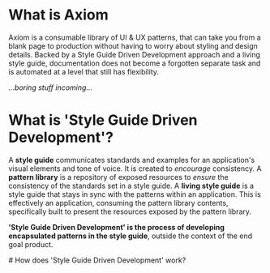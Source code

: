 # What is Axiom

Axiom is a consumable library of UI & UX patterns, that can take you from a blank page to production without having to worry about styling and design details. Backed by a Style Guide Driven Development approach and a living style guide, documentation does not become a forgotten separate task and is automated at a level that still has flexibility.

*...boring stuff incoming...*


# What is 'Style Guide Driven Development'?

A **style guide** communicates standards and examples for an application's visual elements and tone of voice. It is created to *encourage* consistency. A **pattern library** is a repository of exposed resources to *ensure* the consistency of the standards set in a style guide. A **living style guide** is a style guide that stays in sync with the patterns within an application. This is effectively an application, consuming the pattern library contents, specifically built to present the resources exposed by the pattern library.

**'Style Guide Driven Development' is the process of developing encapsulated patterns in the style guide**, outside the context of the end goal product.


# How does 'Style Guide Driven Development' work?
